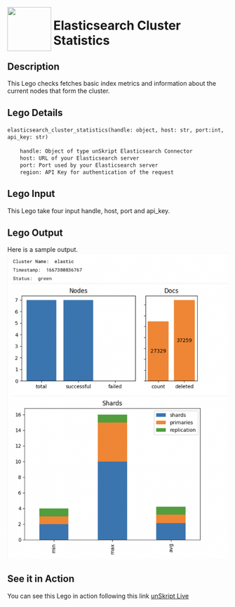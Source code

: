 [<img align="left" src="https://unskript.com/assets/favicon.png" width="100" height="100" style="padding-right: 5px">](https://unskript.com/assets/favicon.png) 
<h1>Elasticsearch Cluster Statistics </h1>

## Description
This Lego checks fetches basic index metrics and information about the current nodes that form the cluster.


## Lego Details

    elasticsearch_cluster_statistics(handle: object, host: str, port:int, api_key: str)

        handle: Object of type unSkript Elasticsearch Connector
        host: URL of your Elasticsearch server
        port: Port used by your Elasticsearch server
        region: API Key for authentication of the request

## Lego Input
This Lego take four input handle, host, port and api_key. 

## Lego Output
Here is a sample output.
<img src="./1.png">


## See it in Action
You can see this Lego in action following this link [unSkript Live](https://us.app.unskript.io)
